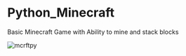 # Python_Minecraft
Basic Minecraft Game with Ability to mine and stack blocks


![mcrftpy](https://github.com/GH0STH4CKER/Python_Minecraft/assets/62290930/cf803e93-05a3-4803-8d99-5e18166e1a8b)
